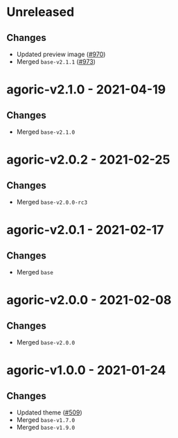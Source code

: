 # Unreleased

## Changes

- Updated preview image ([\#970](https://github.com/forbole/big-dipper-2.0-cosmos/issues/970))
- Merged `base-v2.1.1` ([\#973](https://github.com/forbole/big-dipper-2.0-cosmos/issues/973))

# agoric-v2.1.0 - 2021-04-19

## Changes

- Merged `base-v2.1.0`

# agoric-v2.0.2 - 2021-02-25

## Changes

- Merged `base-v2.0.0-rc3`

# agoric-v2.0.1 - 2021-02-17

## Changes

- Merged `base`

# agoric-v2.0.0 - 2021-02-08

## Changes

- Merged `base-v2.0.0`

# agoric-v1.0.0 - 2021-01-24

## Changes

- Updated theme ([\#509](https://github.com/forbole/big-dipper-2.0-cosmos/issues/509))
- Merged `base-v1.7.0`
- Merged `base-v1.9.0`
